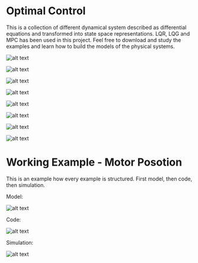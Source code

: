# Optimal Control

This is a collection of different dynamical system described as differential equations and transformed into state space representations.
LQR, LQG and MPC has been used in this project. Feel free to download and study the examples and learn how to build the models of the physical systems. 

![alt text](https://github.com/DanielMartensson/Optimal-Control/blob/master/Pictures/Suspension.png)

![alt text](https://github.com/DanielMartensson/Optimal-Control/blob/master/Pictures/Motor%20Speed.png)

![alt text](https://github.com/DanielMartensson/Optimal-Control/blob/master/Pictures/Inverted%20Pendulum.png)

![alt text](https://github.com/DanielMartensson/Optimal-Control/blob/master/Pictures/Hydraulic%20Servo%20Motor.png)

![alt text](https://github.com/DanielMartensson/Optimal-Control/blob/master/Pictures/Hydraulic%20Servo%20Cylinder.png)

![alt text](https://github.com/DanielMartensson/Optimal-Control/blob/master/Pictures/Cruise%20Control.png)

![alt text](https://github.com/DanielMartensson/Optimal-Control/blob/master/Pictures/Ball%20And%20Beam.png)

![alt text](https://github.com/DanielMartensson/Optimal-Control/blob/master/Pictures/Aircraft%20Pitch.png)

# Working Example - Motor Posotion
This is an example how every example is structured. First model, then code, then simulation.

Model:

![alt text](https://github.com/DanielMartensson/Optimal-Control/blob/master/Pictures/Markering_009.png)

Code:

![alt text](https://github.com/DanielMartensson/Optimal-Control/blob/master/Pictures/Markering_010.png)

Simulation:

![alt text](https://github.com/DanielMartensson/Optimal-Control/blob/master/Pictures/Markering_008.png)
